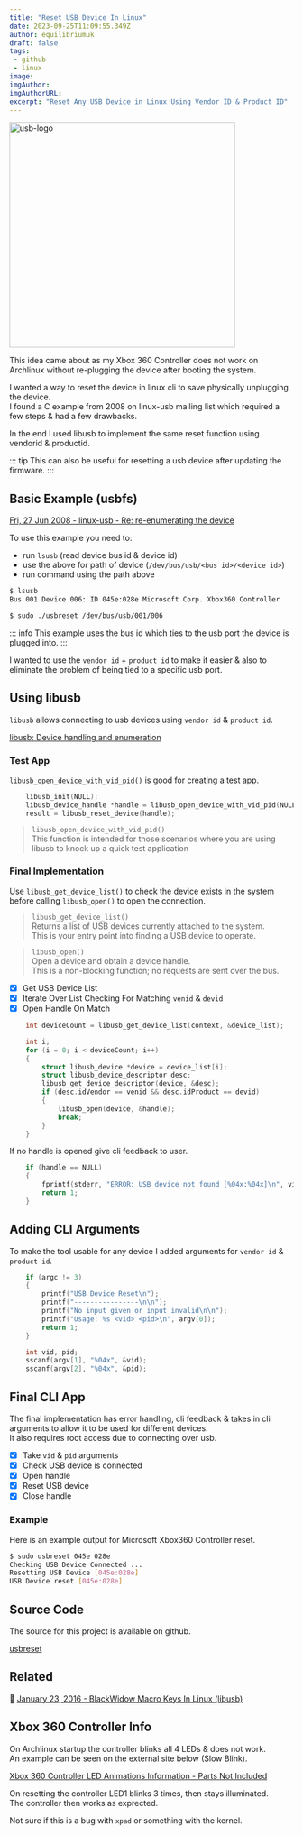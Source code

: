 ```yaml
---
title: "Reset USB Device In Linux"
date: 2023-09-25T11:09:55.349Z
author: equilibriumuk
draft: false
tags:
 - github
 - linux
image:
imgAuthor:
imgAuthorURL:
excerpt: "Reset Any USB Device in Linux Using Vendor ID & Product ID"
---
```


<img src="/media/logos/usb.svg" alt="usb-logo" class="dark-logo" width="400px">

This idea came about as my Xbox 360 Controller does not work on Archlinux without re-plugging the device after booting the system.

I wanted a way to reset the device in linux cli to save physically unplugging the device.<br />
I found a C example from 2008 on linux-usb mailing list which required a few steps & had a few drawbacks.

In the end I used libusb to implement the same reset function using vendorid & productid.

::: tip
This can also be useful for resetting a usb device after updating the firmware.
:::

## Basic Example (usbfs)

<i class="fa-solid fa-link"></i> <a href="https://marc.info/?l=linux-usb&m=121459435621262" target="_blank" rel="noopener noreferrer">Fri, 27 Jun 2008 - linux-usb - Re: re-enumerating the device</a>

To use this example you need to:

- run `lsusb` (read device bus id & device id)
- use the above for path of device (`/dev/bus/usb/<bus id>/<device id>`)
- run command using the path above

```sh
$ lsusb
Bus 001 Device 006: ID 045e:028e Microsoft Corp. Xbox360 Controller
```

```sh
$ sudo ./usbreset /dev/bus/usb/001/006
```

::: info
This example uses the bus id which ties to the usb port the device is plugged into.
:::

I wanted to use the `vendor id` + `product id` to make it easier & also to eliminate the problem of being tied to a specific usb port.

## Using libusb

`libusb` allows connecting to usb devices using `vendor id` & `product id`.

<i class="fa-solid fa-link"></i> <a href="https://libusb.sourceforge.io/api-1.0/group__libusb__dev.html" target="_blank" rel="noopener noreferrer">libusb: Device handling and enumeration</a>

### Test App

`libusb_open_device_with_vid_pid()` is good for creating a test app.

```c
    libusb_init(NULL);
    libusb_device_handle *handle = libusb_open_device_with_vid_pid(NULL, vid, pid);
    result = libusb_reset_device(handle);
```

> <code>libusb_open_device_with_vid_pid()</code><br/>
> This function is intended for those scenarios where you are using libusb to knock up a quick test application

### Final Implementation

Use `libusb_get_device_list()` to check the device exists in the system before calling `libusb_open()` to open the connection.

> <code>libusb_get_device_list()</code><br/>
> Returns a list of USB devices currently attached to the system.<br/>
> This is your entry point into finding a USB device to operate.

> <code>libusb_open()</code><br/>
> Open a device and obtain a device handle.<br/>
> This is a non-blocking function; no requests are sent over the bus.

- [x] Get USB Device List
- [x] Iterate Over List Checking For Matching `venid` & `devid`
- [x] Open Handle On Match

```c
    int deviceCount = libusb_get_device_list(context, &device_list);

    int i;
    for (i = 0; i < deviceCount; i++)
    {
        struct libusb_device *device = device_list[i];
        struct libusb_device_descriptor desc;
        libusb_get_device_descriptor(device, &desc);
        if (desc.idVendor == venid && desc.idProduct == devid)
        {
            libusb_open(device, &handle);
            break;
        }
    }
```

If no handle is opened give cli feedback to user.

```c
    if (handle == NULL)
    {
        fprintf(stderr, "ERROR: USB device not found [%04x:%04x]\n", vid, pid);
        return 1;
    }
```

## Adding CLI Arguments

To make the tool usable for any device I added arguments for `vendor id` & `product id`.

```c
    if (argc != 3)
    {
        printf("USB Device Reset\n");
        printf("----------------\n\n");
        printf("No input given or input invalid\n\n");
        printf("Usage: %s <vid> <pid>\n", argv[0]);
        return 1;
    }

    int vid, pid;
    sscanf(argv[1], "%04x", &vid);
    sscanf(argv[2], "%04x", &pid);
```

## Final CLI App

The final implementation has error handling, cli feedback & takes in cli arguments to allow it to be used for different devices.<br/>
It also requires root access due to connecting over usb.

- [x] Take `vid` & `pid` arguments
- [x] Check USB device is connected
- [x] Open handle
- [x] Reset USB device
- [x] Close handle

### Example

Here is an example output for Microsoft Xbox360 Controller reset.

```sh
$ sudo usbreset 045e 028e
Checking USB Device Connected ...
Resetting USB Device [045e:028e]
USB Device reset [045e:028e]
```

## Source Code

The source for this project is available on github.

<a class="github" href="https://github.com/equk/usbreset" aria-label="View on GitHub" target="_blank" rel="noopener noreferrer"><i class="fa-brands fa-github"></i> usbreset</a>

## Related

📝 <a href="/2016/01/23/blackwidow-macro-keys-in-linux/" target="_blank" rel="noopener noreferrer">January 23, 2016 - BlackWidow Macro Keys In Linux (libusb)</a>

## Xbox 360 Controller Info

On Archlinux startup the controller blinks all 4 LEDs & does not work.<br/>
An example can be seen on the external site below (Slow Blink).

<i class="fa-solid fa-link"></i> <a href="https://www.partsnotincluded.com/xbox-360-controller-led-animations-info/" target="_blank" rel="noopener noreferrer">Xbox 360 Controller LED Animations Information - Parts Not Included</a>

On resetting the controller LED1 blinks 3 times, then stays illuminated.<br/>
The controller then works as exprected.

Not sure if this is a bug with `xpad` or something with the kernel.